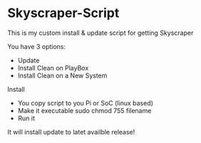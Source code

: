 # Skyscraper-Script
This is my custom install &amp; update script for getting Skyscraper

You have 3 options:
- Update
- Install Clean on PlayBox
- Install Clean on a New System

Install
- You copy script to you Pi or SoC (linux based)
- Make it executable 
sudo chmod 755 filename
- Run it

It will install update to latet availble release!

